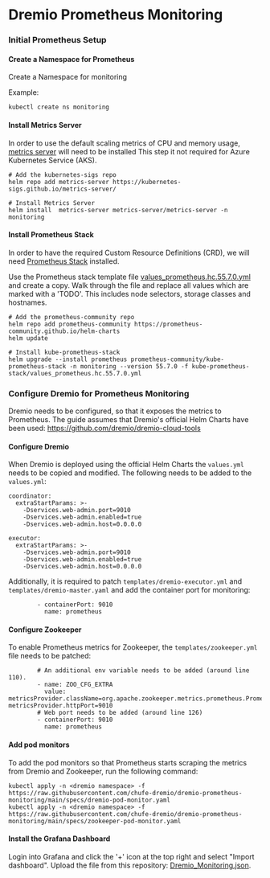 # Dremio Prometheus Monitoring

### Initial Prometheus Setup

#### Create a Namespace for Prometheus
Create a Namespace for monitoring 

Example:

`kubectl create ns monitoring`

#### Install Metrics Server
In order to use the default scaling metrics of CPU and memory usage, [metrics server](https://github.com/kubernetes-sigs/metrics-server) will need to be installed
This step it not required for Azure Kubernetes Service (AKS).

```
# Add the kubernetes-sigs repo
helm repo add metrics-server https://kubernetes-sigs.github.io/metrics-server/

# Install Metrics Server
helm install  metrics-server metrics-server/metrics-server -n monitoring
```

#### Install Prometheus Stack
In order to have the required Custom Resource Definitions (CRD), we will need 
[Prometheus Stack](https://github.com/prometheus-community/helm-charts/tree/main/charts/kube-prometheus-stack) installed.

Use the Prometheus stack template file [values_prometheus.hc.55.7.0.yml](./kube-prometheus-stack/values_prometheus.hc.55.7.0.yml) and create a copy.
Walk through the file and replace all values which are marked with a 'TODO'. This includes node selectors, storage classes and hostnames.

```
# Add the prometheus-community repo
helm repo add prometheus-community https://prometheus-community.github.io/helm-charts
helm update

# Install kube-prometheus-stack
helm upgrade --install prometheus prometheus-community/kube-prometheus-stack -n monitoring --version 55.7.0 -f kube-prometheus-stack/values_prometheus.hc.55.7.0.yml
```

### Configure Dremio for Prometheus Monitoring
Dremio needs to be configured, so that it exposes the metrics to Prometheus. The guide assumes that Dremio's official Helm Charts have been used: https://github.com/dremio/dremio-cloud-tools

#### Configure Dremio
When Dremio is deployed using the official Helm Charts the `values.yml` needs to be copied and modified.
The following needs to be added to the `values.yml`:

```
coordinator:
  extraStartParams: >-
    -Dservices.web-admin.port=9010
    -Dservices.web-admin.enabled=true
    -Dservices.web-admin.host=0.0.0.0

executor:
  extraStartParams: >-
    -Dservices.web-admin.port=9010
    -Dservices.web-admin.enabled=true
    -Dservices.web-admin.host=0.0.0.0
```

Additionally, it is required to patch `templates/dremio-executor.yml` and `templates/dremio-master.yaml` and add the container port for monitoring:

```
        - containerPort: 9010
          name: prometheus
```

#### Configure Zookeeper
To enable Prometheus metrics for Zookeeper, the `templates/zookeeper.yml` file needs to be patched:

```
        # An additional env variable needs to be added (around line 110).
        - name: ZOO_CFG_EXTRA
          value: metricsProvider.className=org.apache.zookeeper.metrics.prometheus.PrometheusMetricsProvider metricsProvider.httpPort=9010
        # Web port needs to be added (around line 126)
        - containerPort: 9010
          name: prometheus
```

#### Add pod monitors
To add the pod monitors so that Prometheus starts scraping the metrics from Dremio and Zookeeper, run the following command:
```
kubectl apply -n <dremio namespace> -f https://raw.githubusercontent.com/chufe-dremio/dremio-prometheus-monitoring/main/specs/dremio-pod-monitor.yaml
kubectl apply -n <dremio namespace> -f https://raw.githubusercontent.com/chufe-dremio/dremio-prometheus-monitoring/main/specs/zookeeper-pod-monitor.yaml
```

#### Install the Grafana Dashboard

Login into Grafana and click the '+' icon at the top right and select "Import dashboard". Upload the file from this repository: [Dremio_Monitoring.json](./grafana/Dremio_Monitoring.json).